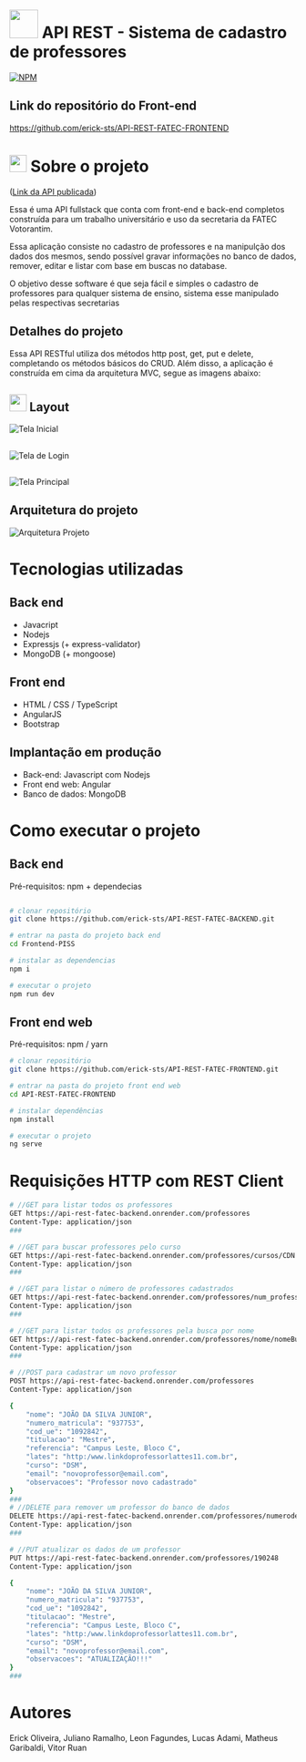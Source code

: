 # <img src="https://github.com/leonfagundes27/Assets/blob/main/Images/api.png" width="50" height="50"> API REST - Sistema de cadastro de professores 
[![NPM](https://img.shields.io/npm/l/react)](https://github.com/leonfagundes27/Backend-Projeto-Integrador/blob/main/LICENSE) 

## Link do repositório do Front-end
https://github.com/erick-sts/API-REST-FATEC-FRONTEND

# <img src="https://github.com/leonfagundes27/Assets/blob/main/Images/info.png" width="30" height="30"> Sobre o projeto 
([Link da API publicada](https://api-rest-fatec-backend.onrender.com/doc))

Essa é uma API fullstack que conta com front-end e back-end completos construída para um trabalho universitário e uso da secretaria da FATEC Votorantim.

Essa aplicação consiste no cadastro de professores e na manipulção dos dados dos mesmos, sendo possível gravar informações no banco de dados, remover, editar e listar com base em buscas no database.

O objetivo desse software é que seja fácil e simples o cadastro de professores para qualquer sistema de ensino, sistema esse manipulado pelas respectivas secretarias

## Detalhes do projeto
Essa API RESTful utiliza dos métodos http post, get, put e delete, completando os métodos básicos do CRUD. Além disso, a aplicação é construída em cima da arquitetura MVC, segue as imagens abaixo:

## <img src="https://github.com/leonfagundes27/Assets/blob/main/Images/imagem.png" width="30" height="30"> Layout
![Tela Inicial](https://github.com/erick-sts/assets/blob/main/tela-inicio.png)
##
![Tela de Login](https://github.com/erick-sts/assets/blob/main/tela-login.png)
##
![Tela Principal](https://github.com/erick-sts/assets/blob/main/tela-principal.PNG)
##
## Arquitetura do projeto
![Arquitetura Projeto](https://github.com/leonfagundes27/Assets/blob/main/Images/arquitetura%20projeto.png)

# Tecnologias utilizadas
## Back end
- Javacript
- Nodejs
- Expressjs (+ express-validator)
- MongoDB (+ mongoose)

## Front end
- HTML / CSS / TypeScript
- AngularJS
- Bootstrap

## Implantação em produção
- Back-end: Javascript com Nodejs
- Front end web: Angular
- Banco de dados: MongoDB

# Como executar o projeto

## Back end
Pré-requisitos: npm + dependecias

```bash

# clonar repositório
git clone https://github.com/erick-sts/API-REST-FATEC-BACKEND.git

# entrar na pasta do projeto back end
cd Frontend-PISS

# instalar as dependencias
npm i

# executar o projeto
npm run dev
```

## Front end web
Pré-requisitos: npm / yarn

```bash
# clonar repositório
git clone https://github.com/erick-sts/API-REST-FATEC-FRONTEND.git

# entrar na pasta do projeto front end web
cd API-REST-FATEC-FRONTEND

# instalar dependências
npm install

# executar o projeto
ng serve
```

# Requisições HTTP com REST Client
```bash
# //GET para listar todos os professores
GET https://api-rest-fatec-backend.onrender.com/professores
Content-Type: application/json
###

# //GET para buscar professores pelo curso
GET https://api-rest-fatec-backend.onrender.com/professores/cursos/CDN
Content-Type: application/json
###

# //GET para listar o número de professores cadastrados
GET https://api-rest-fatec-backend.onrender.com/professores/num_professores
Content-Type: application/json
###

# //GET para listar todos os professores pela busca por nome
GET https://api-rest-fatec-backend.onrender.com/professores/nome/nomeBuscado
Content-Type: application/json
###

# //POST para cadastrar um novo professor
POST https://api-rest-fatec-backend.onrender.com/professores
Content-Type: application/json

{
    "nome": "JOÃO DA SILVA JUNIOR",
    "numero_matricula": "937753",
    "cod_ue": "1092842",
    "titulacao": "Mestre",
    "referencia": "Campus Leste, Bloco C",
    "lates": "http:/www.linkdoprofessorlattes11.com.br",
    "curso": "DSM",
    "email": "novoprofessor@email.com",
    "observacoes": "Professor novo cadastrado"
}
###
# //DELETE para remover um professor do banco de dados
DELETE https://api-rest-fatec-backend.onrender.com/professores/numerodeMatriculaProfessorARemover
Content-Type: application/json
###

# //PUT atualizar os dados de um professor
PUT https://api-rest-fatec-backend.onrender.com/professores/190248
Content-Type: application/json

{
    "nome": "JOÃO DA SILVA JUNIOR",
    "numero_matricula": "937753",
    "cod_ue": "1092842",
    "titulacao": "Mestre",
    "referencia": "Campus Leste, Bloco C",
    "lates": "http:/www.linkdoprofessorlattes11.com.br",
    "curso": "DSM",
    "email": "novoprofessor@email.com",
    "observacoes": "ATUALIZAÇÃO!!!"
}
###
```

# Autores
Erick Oliveira, Juliano Ramalho, Leon Fagundes, Lucas Adami, Matheus Garibaldi, Vitor Ruan

